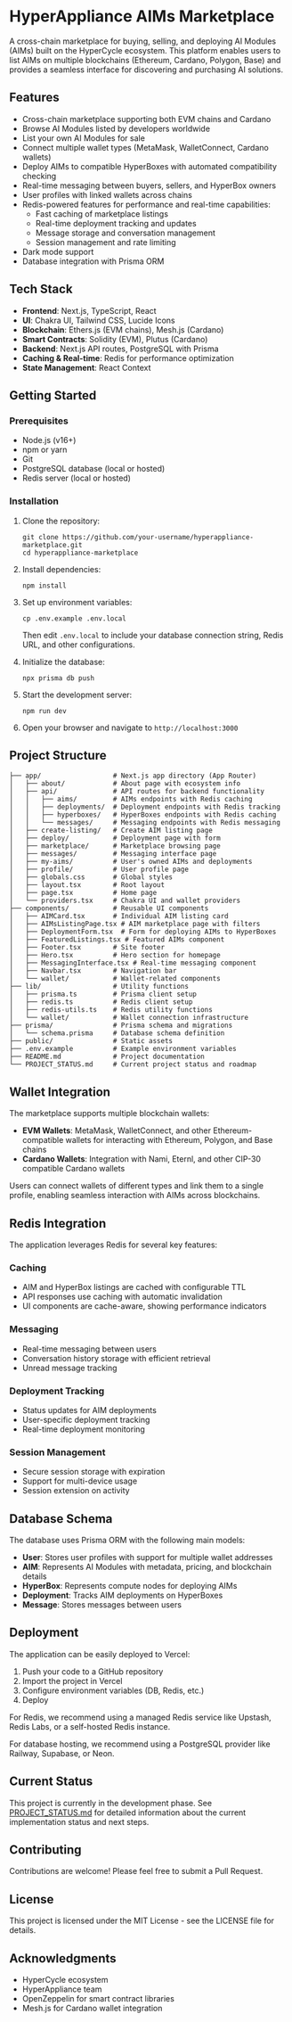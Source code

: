# HyperAppliance AIMs Marketplace

A cross-chain marketplace for buying, selling, and deploying AI Modules (AIMs) built on the HyperCycle ecosystem. This platform enables users to list AIMs on multiple blockchains (Ethereum, Cardano, Polygon, Base) and provides a seamless interface for discovering and purchasing AI solutions.

## Features

- Cross-chain marketplace supporting both EVM chains and Cardano
- Browse AI Modules listed by developers worldwide
- List your own AI Modules for sale
- Connect multiple wallet types (MetaMask, WalletConnect, Cardano wallets)
- Deploy AIMs to compatible HyperBoxes with automated compatibility checking
- Real-time messaging between buyers, sellers, and HyperBox owners
- User profiles with linked wallets across chains
- Redis-powered features for performance and real-time capabilities:
  - Fast caching of marketplace listings
  - Real-time deployment tracking and updates
  - Message storage and conversation management
  - Session management and rate limiting
- Dark mode support
- Database integration with Prisma ORM

## Tech Stack

- **Frontend**: Next.js, TypeScript, React
- **UI**: Chakra UI, Tailwind CSS, Lucide Icons
- **Blockchain**: Ethers.js (EVM chains), Mesh.js (Cardano)
- **Smart Contracts**: Solidity (EVM), Plutus (Cardano)
- **Backend**: Next.js API routes, PostgreSQL with Prisma
- **Caching & Real-time**: Redis for performance optimization
- **State Management**: React Context

## Getting Started

### Prerequisites

- Node.js (v16+)
- npm or yarn
- Git
- PostgreSQL database (local or hosted)
- Redis server (local or hosted)

### Installation

1. Clone the repository:
   ```
   git clone https://github.com/your-username/hyperappliance-marketplace.git
   cd hyperappliance-marketplace
   ```

2. Install dependencies:
   ```
   npm install
   ```

3. Set up environment variables:
   ```
   cp .env.example .env.local
   ```
   Then edit `.env.local` to include your database connection string, Redis URL, and other configurations.

4. Initialize the database:
   ```
   npx prisma db push
   ```

5. Start the development server:
   ```
   npm run dev
   ```

6. Open your browser and navigate to `http://localhost:3000`

## Project Structure

```
├── app/                  # Next.js app directory (App Router)
│   ├── about/            # About page with ecosystem info
│   ├── api/              # API routes for backend functionality
│   │   ├── aims/         # AIMs endpoints with Redis caching
│   │   ├── deployments/  # Deployment endpoints with Redis tracking
│   │   ├── hyperboxes/   # HyperBoxes endpoints with Redis caching
│   │   └── messages/     # Messaging endpoints with Redis messaging
│   ├── create-listing/   # Create AIM listing page
│   ├── deploy/           # Deployment page with form
│   ├── marketplace/      # Marketplace browsing page  
│   ├── messages/         # Messaging interface page
│   ├── my-aims/          # User's owned AIMs and deployments
│   ├── profile/          # User profile page
│   ├── globals.css       # Global styles
│   ├── layout.tsx        # Root layout
│   ├── page.tsx          # Home page
│   └── providers.tsx     # Chakra UI and wallet providers
├── components/           # Reusable UI components
│   ├── AIMCard.tsx       # Individual AIM listing card
│   ├── AIMsListingPage.tsx # AIM marketplace page with filters
│   ├── DeploymentForm.tsx  # Form for deploying AIMs to HyperBoxes
│   ├── FeaturedListings.tsx # Featured AIMs component
│   ├── Footer.tsx        # Site footer
│   ├── Hero.tsx          # Hero section for homepage
│   ├── MessagingInterface.tsx # Real-time messaging component
│   ├── Navbar.tsx        # Navigation bar
│   └── wallet/           # Wallet-related components
├── lib/                  # Utility functions
│   ├── prisma.ts         # Prisma client setup
│   ├── redis.ts          # Redis client setup
│   ├── redis-utils.ts    # Redis utility functions
│   └── wallet/           # Wallet connection infrastructure
├── prisma/               # Prisma schema and migrations
│   └── schema.prisma     # Database schema definition
├── public/               # Static assets
├── .env.example          # Example environment variables
├── README.md             # Project documentation
└── PROJECT_STATUS.md     # Current project status and roadmap
```

## Wallet Integration

The marketplace supports multiple blockchain wallets:

- **EVM Wallets**: MetaMask, WalletConnect, and other Ethereum-compatible wallets for interacting with Ethereum, Polygon, and Base chains
- **Cardano Wallets**: Integration with Nami, Eternl, and other CIP-30 compatible Cardano wallets

Users can connect wallets of different types and link them to a single profile, enabling seamless interaction with AIMs across blockchains.

## Redis Integration

The application leverages Redis for several key features:

### Caching
- AIM and HyperBox listings are cached with configurable TTL
- API responses use caching with automatic invalidation
- UI components are cache-aware, showing performance indicators

### Messaging
- Real-time messaging between users
- Conversation history storage with efficient retrieval
- Unread message tracking

### Deployment Tracking
- Status updates for AIM deployments
- User-specific deployment tracking
- Real-time deployment monitoring

### Session Management
- Secure session storage with expiration
- Support for multi-device usage
- Session extension on activity

## Database Schema

The database uses Prisma ORM with the following main models:

- **User**: Stores user profiles with support for multiple wallet addresses
- **AIM**: Represents AI Modules with metadata, pricing, and blockchain details
- **HyperBox**: Represents compute nodes for deploying AIMs
- **Deployment**: Tracks AIM deployments on HyperBoxes
- **Message**: Stores messages between users

## Deployment

The application can be easily deployed to Vercel:

1. Push your code to a GitHub repository
2. Import the project in Vercel
3. Configure environment variables (DB, Redis, etc.)
4. Deploy

For Redis, we recommend using a managed Redis service like Upstash, Redis Labs, or a self-hosted Redis instance.

For database hosting, we recommend using a PostgreSQL provider like Railway, Supabase, or Neon.

## Current Status

This project is currently in the development phase. See [PROJECT_STATUS.md](./PROJECT_STATUS.md) for detailed information about the current implementation status and next steps.

## Contributing

Contributions are welcome! Please feel free to submit a Pull Request.

## License

This project is licensed under the MIT License - see the LICENSE file for details.

## Acknowledgments

- HyperCycle ecosystem
- HyperAppliance team
- OpenZeppelin for smart contract libraries
- Mesh.js for Cardano wallet integration